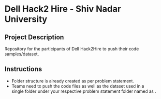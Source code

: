# Dell Hack2 Hire - Shiv Nadar University

Project Description
-------------------

Repository for the participants of Dell Hack2Hire to push their code samples/dataset.

Instructions
-------------------

* Folder structure is already created as per problem statement.
* Teams need to push the code files as well as the dataset used in a single folder under your respective problem statement folder named as <TeamName>.
